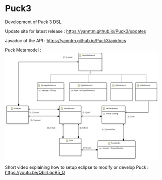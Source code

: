 # Puck3
Development of Puck 3 DSL.

Update site for latest release : https://yanntm.github.io/Puck3/updates

Javadoc of the API : https://yanntm.github.io/Puck3/apidocs

Puck Metamodel : ![Metamodel](metamodel.jpg)

Short video explaining how to setup eclipse to modify or develop Puck : https://youtu.be/QbirLqoB5_Q
